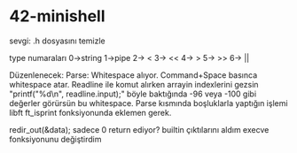 # 42-minishell
sevgi: .h dosyasını temizle

type numaraları
0->string
1->pipe
2-> <
3-> <<
4-> >
5-> >>
6-> ||

Düzenlenecek:
	Parse:
		Whitespace alıyor. Command+Space basınca whitespace atar. Readline ile komut
		alırken arrayin indexlerini gezsin "printf("%d\n", readline.input);" böyle
		baktığında -96 veya -100 gibi değerler görürsün bu whitespace. Parse kısmında
		boşluklarla yaptığın işlemi libft ft_isprint fonksiyonunda eklemen gerek.


redir_out(&data); sadece 0 return ediyor?
builtin çıktılarını aldım execve fonksiyonunu değiştirdim
